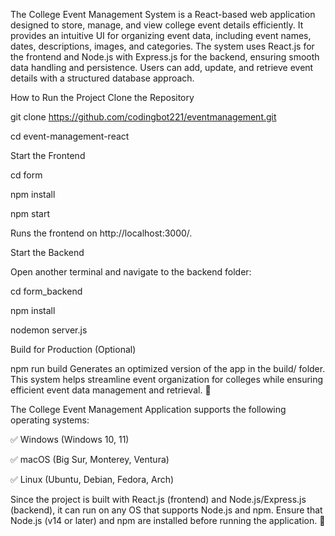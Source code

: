 The College Event Management System is a React-based web application designed to store, manage, and view college event details efficiently. It provides an intuitive UI for organizing event data, including event names, dates, descriptions, images, and categories. The system uses React.js for the frontend and Node.js with Express.js for the backend, ensuring smooth data handling and persistence. Users can add, update, and retrieve event details with a structured database approach.

How to Run the Project
Clone the Repository

git clone https://github.com/codingbot221/eventmanagement.git

cd event-management-react



Start the Frontend

cd form

npm install

npm start

Runs the frontend on http://localhost:3000/.




Start the Backend

Open another terminal and navigate to the backend folder:

cd form_backend

npm install

nodemon server.js

Build for Production (Optional)


npm run build
Generates an optimized version of the app in the build/ folder.
This system helps streamline event organization for colleges while ensuring efficient event data management and retrieval. 🚀


The College Event Management Application supports the following operating systems:

✅ Windows (Windows 10, 11)

✅ macOS (Big Sur, Monterey, Ventura)

✅ Linux (Ubuntu, Debian, Fedora, Arch)

Since the project is built with React.js (frontend) and Node.js/Express.js (backend), it can run on any OS that supports Node.js and npm. Ensure that Node.js (v14 or later) and npm are installed before running the application. 🚀

